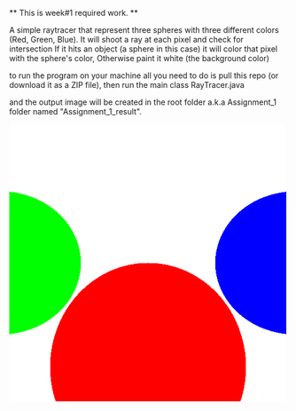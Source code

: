 ** This is week#1 required work. **

A simple raytracer that represent three spheres with three different colors (Red, Green, Blue).
It will shoot a ray at each pixel and check for intersection
If it hits an object (a sphere in this case) it will color that pixel with the sphere's color,
Otherwise paint it white (the background color)

to run the program on your machine all you need to do is pull this repo (or download it as a ZIP file), then run the main class RayTracer.java

and the output image will be created in the root folder a.k.a Assignment_1 folder named "Assignment_1_result".

![result of assignment 1](Assignment_1_result.png)